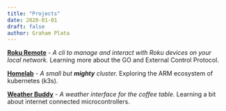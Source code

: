 ```yaml
---
title: "Projects"
date: 2020-01-01
draft: false
author: Graham Plata
---
```


**[Roku Remote](https://github.com/grahamplata/roku-remote/)** - _A cli to manage and interact with Roku devices on your local network._ Learning more about the GO and External Control Protocol.

**[Homelab](https://github.com/grahamplata/kubernetes-homelab)** - _A small but **mighty** cluster._ Exploring the ARM ecosystem of kubernetes (k3s).

**[Weather Buddy](https://github.com/grahamplata/weatherbuddy)** - _A weather interface for the coffee table._ Learning a bit about internet connected microcontrollers.
